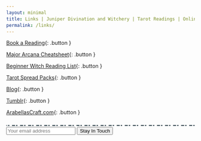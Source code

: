 ```yaml
---
layout: minimal
title: Links | Juniper Divination and Witchery | Tarot Readings | Online Tarot Card Reading
permalink: /links/
---
```


[Book a Reading](http://shop.arabellascraft.com/?sort=page_layout&tags=tarot%20card%20reading){: .button }

[Major Arcana Cheatsheet](https://shop.arabellascraft.com/l/TheFoolsJourney/){: .button }

[Beginner Witch Reading List](https://bookshop.org/lists/beginner-witch-reading-list-and-recommendations){: .button }

[Tarot Spread Packs](https://shop.arabellascraft.com/?sort=page_layout&tags=tarot%20spreads){: .button }

[Blog](https://arabellascraft.com/articles/){: .button }

[Tumblr](https://arabellascraft-tarotreading.tumblr.com/){: .button }

[ArabellasCraft.com](https://www.ArabellasCraft.com){: .button }

<img src="/assets/img/divider.svg">

<form action="https://app.gumroad.com/follow_from_embed_form" class="form gumroad-follow-form-embed" method="post">
<input name="seller_id" type="hidden" value="3221571659806">
<input name="email" placeholder="Your email address" type="email">
<button data-custom-highlight-color="" type="submit">Stay In Touch</button>
</form>
